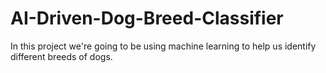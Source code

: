 # AI-Driven-Dog-Breed-Classifier
In this project we're going to be using machine learning to help us identify different breeds of dogs.
